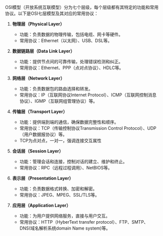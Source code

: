 OSI模型（开放系统互联模型）分为七个层级，每个层级都有其特定的功能和常用协议。以下是OSI七层模型及其对应的常用协议：

1. **物理层（Physical Layer）**
   - 功能：负责数据的物理传输，包括电缆、网卡等硬件。
   - 常用协议：Ethernet（以太网）、USB、DSL等。

2. **数据链路层（Data Link Layer）**
   - 功能：提供节点间的可靠传输，处理错误检测和纠正。
   - 常用协议：Ethernet、PPP（点对点协议）、HDLC等。

3. **网络层（Network Layer）**
   - 功能：负责数据包的路由选择和转发。
   - 常用协议：IP（互联网协议Internet Protocol）、ICMP（互联网控制消息协议）、IGMP（互联网组管理协议）等。

4. **传输层（Transport Layer）**
   - 功能：提供端到端的通信，确保数据完整性和顺序。
   - 常用协议：TCP（传输控制协议Transmission Control Protocol）、UDP（用户数据报协议）等。
   - TCP为点对点，一对一，强调连接交互属性

5. **会话层（Session Layer）**
   - 功能：管理会话和连接，控制对话的建立、维护和终止。
   - 常用协议：RPC（远程过程调用）、NetBIOS等。

6. **表示层（Presentation Layer）**
   - 功能：负责数据格式转换、加密和解密。
   - 常用协议：JPEG、MPEG、SSL/TLS等。

7. **应用层（Application Layer）**
   - 功能：为用户提供网络服务，直接与用户交互。
   - 常用协议：HTTP（HyberText transfer protocol）、FTP、SMTP、DNS(域名解析系统domain Name system)等。


